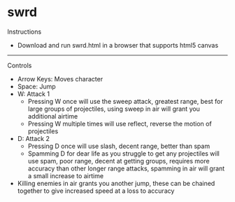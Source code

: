 # swrd

Instructions
  - Download and run swrd.html in a browser that supports html5 canvas
___

Controls
  - Arrow Keys: Moves character
  - Space: Jump
  - W: Attack 1
    - Pressing W once will use the sweep attack, greatest range, best for large groups of projectiles, using sweep in air will grant you additional airtime
    - Pressing W multiple times will use reflect, reverse the motion of projectiles
  - D: Attack 2
    - Pressing D once will use slash, decent range, better than spam
    - Spamming D for dear life as you struggle to get any projectiles will use spam, poor range, decent at getting groups, requires more accuracy than other longer range attacks, spamming in air will grant a small increase to airtime
  - Killing enemies in air grants you another jump, these can be chained together to give increased speed at a loss to accuracy
